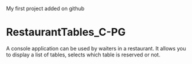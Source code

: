 My first project added on github
# RestaurantTables_C-PG

A console application can be used by waiters in a restaurant.
It allows you to display a list of tables, selects which table is  reserved or not.

